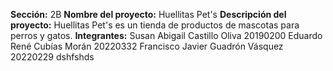 **Sección:** 2B
**Nombre del proyecto:** Huellitas Pet's
**Descripción del proyecto:** Huellitas Pet's es un tienda de productos de mascotas para perros y gatos.
**Integrantes:**
  Susan Abigail Castillo Oliva 20190200
  Eduardo René Cubías Morán 20220332
  Francisco Javier Guadrón Vásquez 20220229
  dshfshds
  
